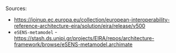 Sources: 

- https://joinup.ec.europa.eu/collection/european-interoperability-reference-architecture-eira/solution/eira/release/v500
- `eSENS-metamodel` - https://stash.ds.unipi.gr/projects/EIRA/repos/architecture-framework/browse/eSENS-metamodel.archimate